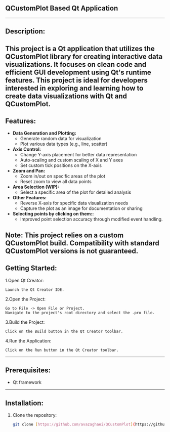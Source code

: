 ## QCustomPlot Based Qt Application
--------------------------
## **Description:**
This project is a Qt application that utilizes the QCustomPlot library for creating interactive data visualizations. 
It focuses on clean code and efficient GUI development using Qt's runtime features. 
This project is ideal for developers interested in exploring and learning how to create data visualizations with Qt and QCustomPlot.
--------------------------
## **Features:**

* **Data Generation and Plotting:**
    * Generate random data for visualization
    * Plot various data types (e.g., line, scatter)
* **Axis Control:**
    * Change Y-axis placement for better data representation
    * Auto-scaling and custom scaling of X and Y axes
    * Set custom tick positions on the X-axis
* **Zoom and Pan:**
    * Zoom in/out on specific areas of the plot
    * Reset zoom to view all data points
* **Area Selection (WIP):**
    * Select a specific area of the plot for detailed analysis
* **Other Features:**
    * Reverse X-axis for specific data visualization needs
    * Capture the plot as an image for documentation or sharing
* **Selecting points by clicking on them::**
    * Improved point selection accuracy through modified event handling.
	
**Note:** This project relies on a custom QCustomPlot build. Compatibility with standard QCustomPlot versions is not guaranteed.
--------------------------



## **Getting Started:**
1.Open Qt Creator: 

	Launch the Qt Creator IDE.
2.Open the Project:

    Go to File -> Open File or Project.
    Navigate to the project's root directory and select the .pro file.

3.Build the Project:

    Click on the Build button in the Qt Creator toolbar.

4.Run the Application:

    Click on the Run button in the Qt Creator toolbar.
--------------------------



## **Prerequisites:**
* Qt framework
--------------------------



## **Installation:**

1. Clone the repository:
   ```bash
   git clone [https://github.com/avazaghaei/QCustomPlot](https://github.com/avazaghaei/QCustomPlot.git)
